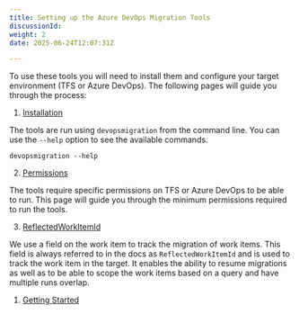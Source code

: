 ```yaml
---
title: Setting up the Azure DevOps Migration Tools
discussionId: 
weight: 2
date: 2025-06-24T12:07:31Z

---
```

To use these tools you will need to install them and configure your target environment (TFS or Azure DevOps). The following pages will guide you through the process:

1. [Installation](installation.md)

The tools are run using `devopsmigration` from the command line. You can use the `--help` option to see the available commands.

```shell
devopsmigration --help
```

2. [Permissions](permissions.md)

The tools require specific permissions on TFS or Azure DevOps to be able to run. This page will guide you through the minimum permissions required to run the tools.

3. [ReflectedWorkItemId](reflectedworkitemid.md)

We use a field on the work item to track the migration of work items. This field is always referred to in the docs as `ReflectedWorkItemId` and is used to track the work item in the target. It enables the ability to resume migrations as well as to be able to scope the work items based on a query and have multiple runs overlap.

1. [Getting Started](../getstarted/)

